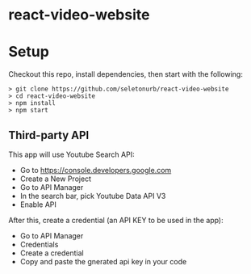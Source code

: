 # react-video-website

# Setup

Checkout this repo, install dependencies, then start with the following:

```
> git clone https://github.com/seletonurb/react-video-website
> cd react-video-website
> npm install
> npm start
```

## Third-party API

This app will use Youtube Search API:

* Go to https://console.developers.google.com
* Create a New Project
* Go to API Manager
* In the search bar, pick Youtube Data API V3
* Enable API

After this, create a credential (an API KEY to be used in the app):
* Go to API Manager
* Credentials
* Create a credential
* Copy and paste the gnerated api key in your code
